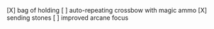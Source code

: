 [X] bag of holding
[ ] auto-repeating crossbow with magic ammo
[X] sending stones
[ ] improved arcane focus